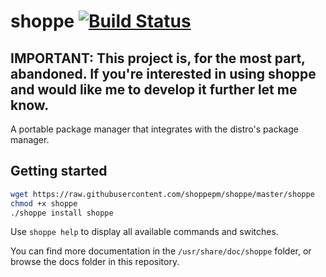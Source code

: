 # shoppe [![Build Status](https://travis-ci.org/shoppepm/shoppe.svg?branch=master)](https://travis-ci.org/shoppepm/shoppe)

## IMPORTANT: This project is, for the most part, abandoned. If you're interested in using shoppe and would like me to develop it further let me know.

A portable package manager that integrates with the distro's package manager.

## Getting started

```bash
wget https://raw.githubusercontent.com/shoppepm/shoppe/master/shoppe
chmod +x shoppe
./shoppe install shoppe
```

Use ``shoppe help`` to display all available commands and switches.

You can find more documentation in the ``/usr/share/doc/shoppe`` folder, or browse the docs folder in this repository.


